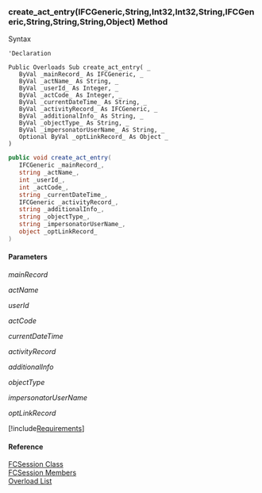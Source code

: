 ﻿### create_act_entry(IFCGeneric,String,Int32,Int32,String,IFCGeneric,String,String,String,Object) Method

Syntax

```vbnet
'Declaration

Public Overloads Sub create_act_entry( _
   ByVal _mainRecord_ As IFCGeneric, _
   ByVal _actName_ As String, _
   ByVal _userId_ As Integer, _
   ByVal _actCode_ As Integer, _
   ByVal _currentDateTime_ As String, _
   ByVal _activityRecord_ As IFCGeneric, _
   ByVal _additionalInfo_ As String, _
   ByVal _objectType_ As String, _
   ByVal _impersonatorUserName_ As String, _
   Optional ByVal _optLinkRecord_ As Object _
) 
```

```csharp
public void create_act_entry( 
   IFCGeneric _mainRecord_,
   string _actName_,
   int _userId_,
   int _actCode_,
   string _currentDateTime_,
   IFCGeneric _activityRecord_,
   string _additionalInfo_,
   string _objectType_,
   string _impersonatorUserName_,
   object _optLinkRecord_
)
```

#### Parameters

_mainRecord_

_actName_

_userId_

_actCode_

_currentDateTime_

_activityRecord_

_additionalInfo_

_objectType_

_impersonatorUserName_

_optLinkRecord_

[!include[Requirements](../partials/requirements.md)]

#### Reference

[FCSession Class](FChoice.Foundation.Clarify.Compatibility~FChoice.Foundation.Clarify.Compatibility.FCSession.md)  
[FCSession Members](FChoice.Foundation.Clarify.Compatibility~FChoice.Foundation.Clarify.Compatibility.FCSession_members.md)  
[Overload List](FChoice.Foundation.Clarify.Compatibility~FChoice.Foundation.Clarify.Compatibility.FCSession~create_act_entry.md)